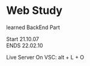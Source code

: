 # Web Study

learned BackEnd Part
 
Start 21.10.07\
ENDS  22.02.10

Live Server On VSC: alt + L + O 
